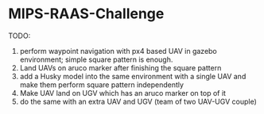 # MIPS-RAAS-Challenge

TODO:

1) perform waypoint navigation with px4 based UAV in gazebo environment; simple square pattern is enough. 
2) Land UAVs on aruco marker after finishing the square pattern 
3) add a Husky model into the same environment with a single UAV and make them perform square pattern independently 
4) Make UAV land on UGV which has an aruco marker on top of it
5) do the same with an extra UAV and UGV (team of two UAV-UGV couple)
